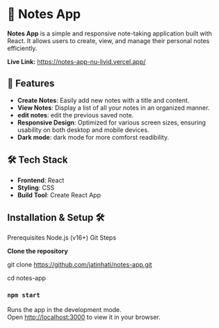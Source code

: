 # 📝 Notes App

**Notes App** is a simple and responsive note-taking application built with React. It allows users to create, view, and manage their personal notes efficiently.

**Live Link:** https://notes-app-nu-livid.vercel.app/

## 🚀 Features

- **Create Notes**: Easily add new notes with a title and content.
- **View Notes**: Display a list of all your notes in an organized manner.
 - **edit notes**: edit the previous saved note.
- **Responsive Design**: Optimized for various screen sizes, ensuring usability on both desktop and mobile devices.
- **Dark mode**: dark mode for more comforst readibility.

## 🛠️ Tech Stack

- **Frontend**: React
- **Styling**: CSS
- **Build Tool**: Create React App

  
## **Installation & Setup 🛠️**


Prerequisites
Node.js (v16+)
Git
Steps

**Clone the repository**

git clone https://github.com/jatinhati/notes-app.git

cd notes-app


### `npm start`

Runs the app in the development mode.\
Open [http://localhost:3000](http://localhost:3000) to view it in your browser.
